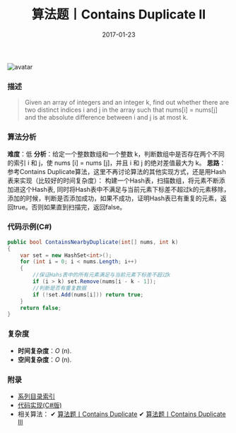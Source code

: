 ﻿---
title: 算法题丨Contains Duplicate II
tags:
  - 算法
  - 编程技巧
  - 数据结构
categories: 计算机基础
date: 2017-01-23
---
![avatar](https://mysite.bj.bcebos.com/images/articles/aa7b9e04-e39a-4729-b65f-5dc185db0d09.jpg)

### 描述
>Given an array of integers and an integer k, find out whether there are two distinct indices i and j in the array such that nums[i] = nums[j] and the absolute difference between i and j is at most k.

<!-- more -->

### 算法分析
**难度**：低
**分析**：给定一个整数数组和一个整数 k，判断数组中是否存在两个不同的索引 i 和 j，使 nums [i] = nums [j]，并且 i 和 j 的绝对差值最大为 k。
**思路**：参考Contains Duplicate算法，这里不再讨论算法的其他实现方式，还是用Hash表来实现（比较好的时间复杂度）：
构建一个Hash表，扫描数组，将元素不断添加进这个Hash表, 同时将Hash表中不满足与当前元素下标差不超过k的元素移除，添加的时候，判断是否添加成功，如果不成功，证明Hash表已有重复的元素，返回true。否则如果直到扫描完，返回false。

### 代码示例(C#)
```csharp
public bool ContainsNearbyDuplicate(int[] nums, int k)
{
    var set = new HashSet<int>();
    for (int i = 0; i < nums.Length; i++)
    {
        //保证Hahs表中的所有元素满足与当前元素下标差不超过k
        if (i > k) set.Remove(nums[i - k - 1]);
        //判断是否有重复数据
        if (!set.Add(nums[i])) return true;
    }
    return false;
}
```

### 复杂度
- **时间复杂度**：*O* (n). 
- **空间复杂度**：*O* (n).

### 附录
- [系列目录索引](/posts/algorithm/index/)
- [代码实现(C#版)](https://github.com/lizzie2008/LeetCode.git)
- 相关算法：
✔ [算法题丨Contains Duplicate](/posts/algorithm/022.Contains.Duplicate/)
✔ [算法题丨Contains Duplicate III](/posts/algorithm/024.Contains.Duplicate.III/)
